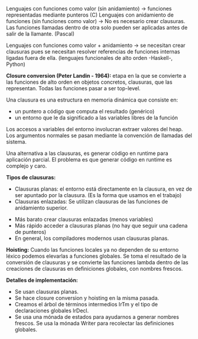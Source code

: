 Lenguajes con funciones como valor (sin anidamiento) -> funciones representadas mediante punteros (C)
Lenguajes con anidamiento de funciones (sin funciones como valor) -> No es necesario crear clausuras. Las funciones llamadas dentro de otra solo pueden ser aplicadas antes de salir de la llamante. (Pascal)

Lenguajes con funciones como valor + anidamiento -> se necesitan crear clausuras pues se necesitan resolver referencias de funciones internas ligadas fuera de ella. (lenguajes funcionales de alto orden -Haskell-, Python) 

**Closure conversion (Peter Landin - 1964):** etapa en la que se convierte a las funciones de alto orden en objetos concretos, clausuras, que las representan. Todas las funciones pasar a ser top-level.

Una clausura es una estructura en memoria dinámica que consiste en:
* un puntero a código que computa el resultado (genérico)
* un entorno que le da significado a las variables libres de la función

Los accesos a variables del entorno involucran extraer valores del heap.
Los argumentos normales se pasan mediante la convención de llamadas del sistema.

Una alternativa a las clausuras, es generar código en runtime para aplicación parcial. El problema es que generar código en runtime es complejo y caro.

**Tipos de clausuras:**
* Clausuras planas: el entorno está directamente en la clausura, en vez de ser apuntado por la clausura. (Es la forma que usamos en el trabajo)
* Clausuras enlazadas: Se utilizan clausuras de las funciones de anidamiento superior. 

+ Más barato crear clausuras enlazadas (menos variables)
+ Más rápido acceder a clausuras planas (no hay que seguir una cadena de punteros)
+ En general, los compiladores modernos usan clausuras planas.

**Hoisting:**
Cuando las funciones locales ya no dependen de su entorno léxico podemos elevarlas a funciones globales.
Se toma el resultado de la conversión de clausuras y se convierte las funciones lambda dentro de las creaciones de clausuras en definiciones globales, con nombres frescos.

**Detalles de implementación:**
* Se usan clausuras planas.
* Se hace closure conversion y hoisting en la misma pasada.
* Creamos el árbol de términos intermedios IrTm y el tipo de declaraciones globales IrDecl.
* Se usa una mónada de estados para ayudarnos a generar nombres frescos. Se usa la mónada Writer para recolectar las definiciones globales.
